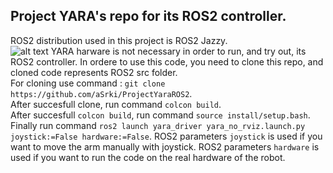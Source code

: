 ## Project YARA's repo for its ROS2 controller. 
ROS2 distribution used in this project is ROS2 Jazzy.<br />
![alt text](https://cdn.prod.website-files.com/660efb77a041930767e2971a/664e3b4b2640ffefe5b9a158_Welcoming%20Jazzy%20Jalisco%20Meta%20Asset.png)
YARA harware is not necessary in order to run, and try out, its ROS2 controller.
In ordere to use this code, you need to clone this repo, and cloned code represents ROS2 src folder.<br />
For cloning use command : `git clone https://github.com/aSrki/ProjectYaraROS2`.<br />
After succesfull clone, run command `colcon build`.<br />
After succesfull `colcon build`, run command `source install/setup.bash`.<br />
Finally run command `ros2 launch yara_driver yara_no_rviz.launch.py joystick:=False hardware:=False`.
ROS2 parameters `joystick` is used if you want to move the arm manually with joystick.
ROS2 parameters `hardware` is used if you want to run the code on the real hardware of the robot.
